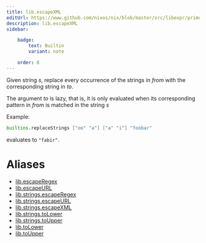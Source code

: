 ```yaml
---
title: lib.escapeXML
editUrl: https://www.github.com/nixos/nix/blob/master/src/libexpr/primops.cc
description: lib.escapeXML
sidebar:

    badge:
        text: Builtin
        variant: note

    order: 8
---
```


Given string *s*, replace every occurrence of the strings in *from*
with the corresponding string in *to*.

The argument *to* is lazy, that is, it is only evaluated when its corresponding pattern in *from* is matched in the string *s*

Example:

```nix
builtins.replaceStrings ["oo" "a"] ["a" "i"] "foobar"
```

evaluates to `"fabir"`.


# Aliases

- [lib.escapeRegex](/nix-doc-comments/reference/lib/lib-escapeRegex)
- [lib.escapeURL](/nix-doc-comments/reference/lib/lib-escapeURL)
- [lib.strings.escapeRegex](/nix-doc-comments/reference/lib/strings/lib-strings-escapeRegex)
- [lib.strings.escapeURL](/nix-doc-comments/reference/lib/strings/lib-strings-escapeURL)
- [lib.strings.escapeXML](/nix-doc-comments/reference/lib/strings/lib-strings-escapeXML)
- [lib.strings.toLower](/nix-doc-comments/reference/lib/strings/lib-strings-toLower)
- [lib.strings.toUpper](/nix-doc-comments/reference/lib/strings/lib-strings-toUpper)
- [lib.toLower](/nix-doc-comments/reference/lib/lib-toLower)
- [lib.toUpper](/nix-doc-comments/reference/lib/lib-toUpper)


